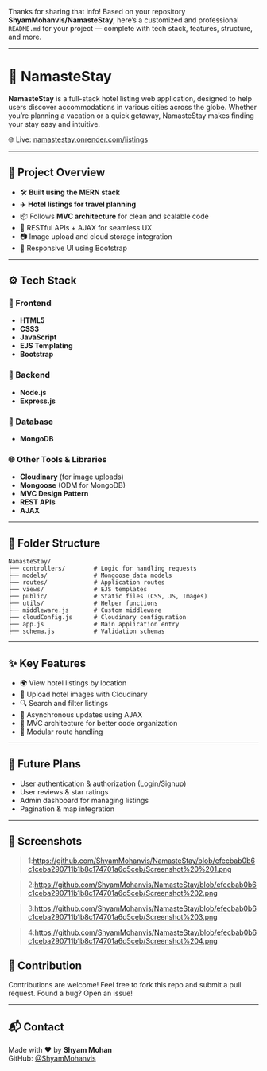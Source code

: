 Thanks for sharing that info! Based on your repository **ShyamMohanvis/NamasteStay**, here’s a customized and professional `README.md` for your project — complete with tech stack, features, structure, and more.

---

# 🏨 NamasteStay

**NamasteStay** is a full-stack hotel listing web application, designed to help users discover accommodations in various cities across the globe. Whether you’re planning a vacation or a quick getaway, NamasteStay makes finding your stay easy and intuitive.

🌐 Live: [namastestay.onrender.com/listings](https://namastestay.onrender.com/listings)

---

## 🚧 Project Overview

- 🛠️ **Built using the MERN stack**
- ✈️ **Hotel listings for travel planning**
- 📦 Follows **MVC architecture** for clean and scalable code
- 🔁 RESTful APIs + AJAX for seamless UX
- 📷 Image upload and cloud storage integration
- 🎨 Responsive UI using Bootstrap

---

## ⚙️ Tech Stack

### 🧩 Frontend
- **HTML5**
- **CSS3**
- **JavaScript**
- **EJS Templating**
- **Bootstrap**

### 🔧 Backend
- **Node.js**
- **Express.js**

### 💾 Database
- **MongoDB**

### 🌐 Other Tools & Libraries
- **Cloudinary** (for image uploads)
- **Mongoose** (ODM for MongoDB)
- **MVC Design Pattern**
- **REST APIs**
- **AJAX**

---

## 📁 Folder Structure

```
NamasteStay/
├── controllers/        # Logic for handling requests
├── models/             # Mongoose data models
├── routes/             # Application routes
├── views/              # EJS templates
├── public/             # Static files (CSS, JS, Images)
├── utils/              # Helper functions
├── middleware.js       # Custom middleware
├── cloudConfig.js      # Cloudinary configuration
├── app.js              # Main application entry
├── schema.js           # Validation schemas
```

---

## ✨ Key Features

- 🌍 View hotel listings by location
- 📸 Upload hotel images with Cloudinary
- 🔍 Search and filter listings
- 🔄 Asynchronous updates using AJAX
- 🧱 MVC architecture for better code organization
- 🧩 Modular route handling

---

## 🚀 Future Plans

- User authentication & authorization (Login/Signup)
- User reviews & star ratings
- Admin dashboard for managing listings
- Pagination & map integration

---

## 📸 Screenshots

> 1:https://github.com/ShyamMohanvis/NamasteStay/blob/efecbab0b6c1ceba290711b1b8c174701a6d5ceb/Screenshot%20%201.png

> 2:https://github.com/ShyamMohanvis/NamasteStay/blob/efecbab0b6c1ceba290711b1b8c174701a6d5ceb/Screenshot%202.png

> 3:https://github.com/ShyamMohanvis/NamasteStay/blob/efecbab0b6c1ceba290711b1b8c174701a6d5ceb/Screenshot%203.png

> 4:https://github.com/ShyamMohanvis/NamasteStay/blob/efecbab0b6c1ceba290711b1b8c174701a6d5ceb/Screenshot%204.png




## 🤝 Contribution

Contributions are welcome! Feel free to fork this repo and submit a pull request. Found a bug? Open an issue!

---

## 📬 Contact

Made with ❤️ by **Shyam Mohan**  
GitHub: [@ShyamMohanvis](https://github.com/ShyamMohanvis)



